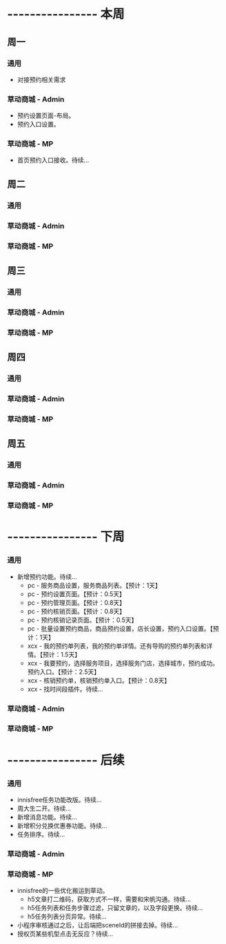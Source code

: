 # ---------------- 本周 

## 周一
### 通用
* 对接预约相关需求
### 草动商城 - Admin
* 预约设置页面-布局。
* 预约入口设置。
### 草动商城 - MP
* 首页预约入口接收。待续...
  
## 周二
### 通用
### 草动商城 - Admin
### 草动商城 - MP
  
## 周三
### 通用
### 草动商城 - Admin
### 草动商城 - MP

## 周四
### 通用
### 草动商城 - Admin
### 草动商城 - MP

## 周五
### 通用
### 草动商城 - Admin
### 草动商城 - MP

# ---------------- 下周
### 通用
* 新增预约功能。待续...
  - pc - 服务商品设置，服务商品列表。【预计：1天】
  - pc - 预约设置页面。【预计：0.5天】
  - pc - 预约管理页面。【预计：0.8天】
  - pc - 预约核销页面。【预计：0.8天】
  - pc - 预约核销记录页面。【预计：0.5天】
  - pc - 批量设置预约商品，商品预约设置，店长设置，预约入口设置。【预计：1天】
  - xcx - 我的预约单列表，我的预约单详情。还有导购的预约单列表和详情。【预计：1.5天】
  - xcx - 我要预约，选择服务项目，选择服务门店，选择城市，预约成功。预约入口。【预计：2.5天】
  - xcx - 核销预约单，核销预约单入口。【预计：0.8天】
  - xcx - 找时间段插件。待续...
### 草动商城 - Admin
### 草动商城 - MP
  
# ---------------- 后续
### 通用
* innisfree任务功能改版。待续...
* 周大生二开。待续...
* 新增消息功能。待续...
* 新增积分兑换优惠券功能。待续...
* 任务排序。待续...
### 草动商城 - Admin
### 草动商城 - MP
* innisfree的一些优化搬运到草动。
  - h5文章打二维码，获取方式不一样，需要和宋帆沟通。待续...
  - h5任务列表和任务步骤过滤，只留文章的，以及字段更换。待续...
  - h5任务列表分页异常。待续...
* 小程序审核通过之后，让后端把sceneId的拼接去掉。待续...
* 授权页某些机型点击无反应？待续...
